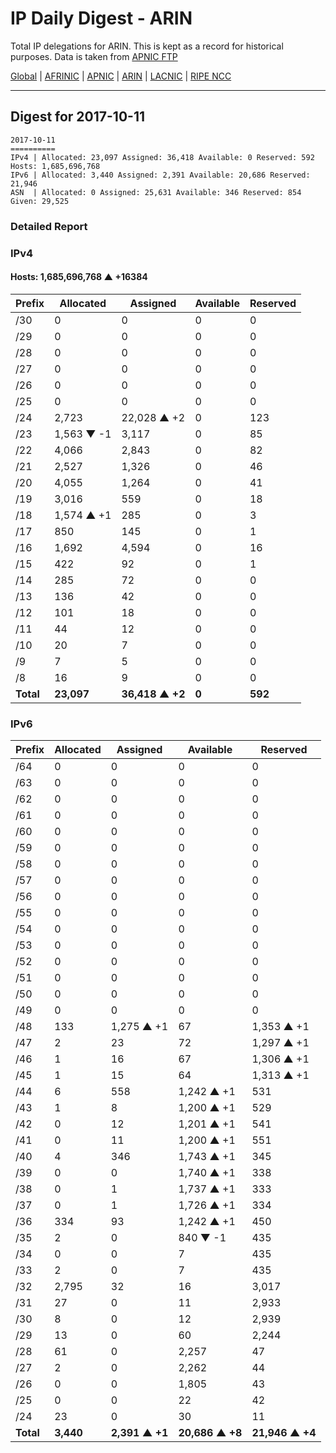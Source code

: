 # IP Daily Digest - ARIN 

Total IP delegations for ARIN. This is kept as a record for historical purposes. Data is taken from [APNIC FTP](https://ftp.apnic.net/)

[Global](https://github.com/csmets/IP-Daily-Digest) | [AFRINIC](https://github.com/csmets/IP-Daily-Digest/tree/master/archives/AFRINIC) | [APNIC](https://github.com/csmets/IP-Daily-Digest/tree/master/archives/APNIC) | [ARIN](https://github.com/csmets/IP-Daily-Digest/tree/master/archives/ARIN) | [LACNIC](https://github.com/csmets/IP-Daily-Digest/tree/master/archives/LACNIC) | [RIPE NCC](https://github.com/csmets/IP-Daily-Digest/tree/master/archives/RIPE_NCC)

---

## Digest for 2017-10-11
```
2017-10-11
==========
IPv4 | Allocated: 23,097 Assigned: 36,418 Available: 0 Reserved: 592 Hosts: 1,685,696,768
IPv6 | Allocated: 3,440 Assigned: 2,391 Available: 20,686 Reserved: 21,946
ASN  | Allocated: 0 Assigned: 25,631 Available: 346 Reserved: 854 Given: 29,525
```

### Detailed Report

### IPv4

#### Hosts: **1,685,696,768 ▲ +16384**

| Prefix | Allocated | Assigned | Available | Reserved |
| ----- | ----- | ----- | ----- | ----- |
| /30 | 0 | 0 | 0 | 0 |
| /29 | 0 | 0 | 0 | 0 |
| /28 | 0 | 0 | 0 | 0 |
| /27 | 0 | 0 | 0 | 0 |
| /26 | 0 | 0 | 0 | 0 |
| /25 | 0 | 0 | 0 | 0 |
| /24 | 2,723 | 22,028 ▲ +2 | 0 | 123 |
| /23 | 1,563 ▼ -1 | 3,117 | 0 | 85 |
| /22 | 4,066 | 2,843 | 0 | 82 |
| /21 | 2,527 | 1,326 | 0 | 46 |
| /20 | 4,055 | 1,264 | 0 | 41 |
| /19 | 3,016 | 559 | 0 | 18 |
| /18 | 1,574 ▲ +1 | 285 | 0 | 3 |
| /17 | 850 | 145 | 0 | 1 |
| /16 | 1,692 | 4,594 | 0 | 16 |
| /15 | 422 | 92 | 0 | 1 |
| /14 | 285 | 72 | 0 | 0 |
| /13 | 136 | 42 | 0 | 0 |
| /12 | 101 | 18 | 0 | 0 |
| /11 | 44 | 12 | 0 | 0 |
| /10 | 20 | 7 | 0 | 0 |
| /9 | 7 | 5 | 0 | 0 |
| /8 | 16 | 9 | 0 | 0 |
| **Total** | **23,097** | **36,418 ▲ +2** | **0** | **592** |

### IPv6

| Prefix | Allocated | Assigned | Available | Reserved |
| ----- | ----- | ----- | ----- | ----- |
| /64 | 0 | 0 | 0 | 0 |
| /63 | 0 | 0 | 0 | 0 |
| /62 | 0 | 0 | 0 | 0 |
| /61 | 0 | 0 | 0 | 0 |
| /60 | 0 | 0 | 0 | 0 |
| /59 | 0 | 0 | 0 | 0 |
| /58 | 0 | 0 | 0 | 0 |
| /57 | 0 | 0 | 0 | 0 |
| /56 | 0 | 0 | 0 | 0 |
| /55 | 0 | 0 | 0 | 0 |
| /54 | 0 | 0 | 0 | 0 |
| /53 | 0 | 0 | 0 | 0 |
| /52 | 0 | 0 | 0 | 0 |
| /51 | 0 | 0 | 0 | 0 |
| /50 | 0 | 0 | 0 | 0 |
| /49 | 0 | 0 | 0 | 0 |
| /48 | 133 | 1,275 ▲ +1 | 67 | 1,353 ▲ +1 |
| /47 | 2 | 23 | 72 | 1,297 ▲ +1 |
| /46 | 1 | 16 | 67 | 1,306 ▲ +1 |
| /45 | 1 | 15 | 64 | 1,313 ▲ +1 |
| /44 | 6 | 558 | 1,242 ▲ +1 | 531 |
| /43 | 1 | 8 | 1,200 ▲ +1 | 529 |
| /42 | 0 | 12 | 1,201 ▲ +1 | 541 |
| /41 | 0 | 11 | 1,200 ▲ +1 | 551 |
| /40 | 4 | 346 | 1,743 ▲ +1 | 345 |
| /39 | 0 | 0 | 1,740 ▲ +1 | 338 |
| /38 | 0 | 1 | 1,737 ▲ +1 | 333 |
| /37 | 0 | 1 | 1,726 ▲ +1 | 334 |
| /36 | 334 | 93 | 1,242 ▲ +1 | 450 |
| /35 | 2 | 0 | 840 ▼ -1 | 435 |
| /34 | 0 | 0 | 7 | 435 |
| /33 | 2 | 0 | 7 | 435 |
| /32 | 2,795 | 32 | 16 | 3,017 |
| /31 | 27 | 0 | 11 | 2,933 |
| /30 | 8 | 0 | 12 | 2,939 |
| /29 | 13 | 0 | 60 | 2,244 |
| /28 | 61 | 0 | 2,257 | 47 |
| /27 | 2 | 0 | 2,262 | 44 |
| /26 | 0 | 0 | 1,805 | 43 |
| /25 | 0 | 0 | 22 | 42 |
| /24 | 23 | 0 | 30 | 11 |
| **Total** | **3,440** | **2,391 ▲ +1** | **20,686 ▲ +8** | **21,946 ▲ +4** |
